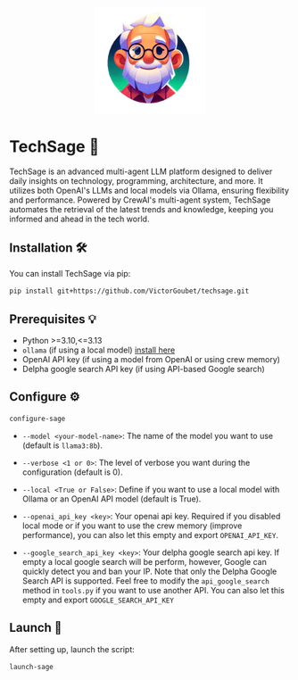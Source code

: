 <p align="center">
  <img src="logo.png" alt="TechSage Logo" width="200">
</p>

# TechSage 🤖

TechSage is an advanced multi-agent LLM platform designed to deliver daily insights on technology, programming, architecture, and more. It utilizes both OpenAI's LLMs and local models via Ollama, ensuring flexibility and performance. Powered by CrewAI's multi-agent system, TechSage automates the retrieval of the latest trends and knowledge, keeping you informed and ahead in the tech world.

## Installation 🛠️

You can install TechSage via pip:

```bash
pip install git+https://github.com/VictorGoubet/techsage.git
```


## Prerequisites 💡 


- Python >=3.10,<=3.13
- `ollama` (if using a local model) [install here](https://ollama.com/download/)
- OpenAI API key (if using a model from OpenAI or using crew memory)
- Delpha google search API key (if using API-based Google search)

## Configure ⚙️

```bash
configure-sage
```

- `--model <your-model-name>`: The name of the model you want to use (default is `llama3:8b`).

- `--verbose <1 or 0>`: The level of verbose you want during the configuration (default is 0).

- `--local <True or False>`: Define if you want to use a local model with Ollama or an OpenAI API model (default is True).
- `--openai_api_key <key>`: Your openai api key. Required if you disabled local mode or if you want to use the crew memory (improve performance), you can also let this empty and export `OPENAI_API_KEY`.

- `--google_search_api_key <key>`: Your delpha google search api key. If empty a local google search will be perform, however, Google can quickly detect you and ban your IP. Note that only the Delpha Google Search API is supported. Feel free to modify the `api_google_search` method in `tools.py` if you want to use another API. You can also let this empty and export `GOOGLE_SEARCH_API_KEY`

## Launch 🚀

After setting up, launch the script:

```sh
launch-sage
```